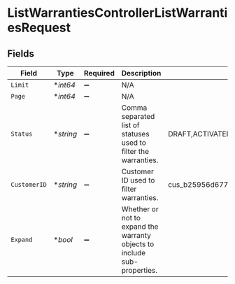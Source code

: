# ListWarrantiesControllerListWarrantiesRequest


## Fields

| Field                                                                    | Type                                                                     | Required                                                                 | Description                                                              | Example                                                                  |
| ------------------------------------------------------------------------ | ------------------------------------------------------------------------ | ------------------------------------------------------------------------ | ------------------------------------------------------------------------ | ------------------------------------------------------------------------ |
| `Limit`                                                                  | **int64*                                                                 | :heavy_minus_sign:                                                       | N/A                                                                      |                                                                          |
| `Page`                                                                   | **int64*                                                                 | :heavy_minus_sign:                                                       | N/A                                                                      |                                                                          |
| `Status`                                                                 | **string*                                                                | :heavy_minus_sign:                                                       | Comma separated list of statuses used to filter the warranties.          | DRAFT,ACTIVATED,CANCELLED,REGISTERED,EXPIRED                             |
| `CustomerID`                                                             | **string*                                                                | :heavy_minus_sign:                                                       | Customer ID used to filter warranties.                                   | cus_b25956d6771c4a8195013f884e46a2ac                                     |
| `Expand`                                                                 | **bool*                                                                  | :heavy_minus_sign:                                                       | Whether or not to expand the warranty objects to include sub-properties. |                                                                          |